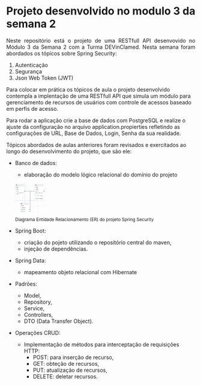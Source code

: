 # Projeto desenvolvido no modulo 3 da semana 2

 
<p align="justify"> 
Neste repositório está o projeto de uma RESTfull API desenvovido no Módulo 3 da Semana 2 com a Turma DEVinClamed.
Nesta semana foram abordados os tópicos sobre Spring Security: 

1. Autenticação
2. Segurança
3. Json Web Token (JWT)

Para colocar em prática os tópicos de aula o projeto desenvolvido contempla a implentação de uma RESTfull API que simula
um módulo para gerenciamento de recursos de usuários com controle de acessos baseado em perfis de acesso.

Para rodar a aplicação crie a base de dados com PostgreSQL e realize o ajuste da configuração no arquivo application.propierties
refletindo as configurações de URL, Base de Dados, Login, Senha da sua realidade. 

Tópicos abordados de aulas anteriores foram revisados e exercitados ao longo do desenvolvimento do projeto, que são ele:

- Banco de dados:
    - elaboração do modelo lógico relacional do domínio do projeto

   <img src="https://github.com/DEVin-Clamed/modulo3-semana2/blob/main/src/main/resources/doc/er_spring_security_clamed.png" height="80px" width="80px"> <br> 
   <sub>Diagrama Entidade Relacionamento (ER) do projeto Spring Security </sub>

- Spring Boot:
    - criação do pojeto utilizando o repositório central do maven,
    - injeção de dependências.

- Spring Data:
    - mapeamento objeto relacional com Hibernate

- Padrões:
    - Model,
    - Repository,
    - Service,
    - Controllers,
    - DTO (Data Transfer Object).

- Operações CRUD:
    - Implementação de métodos para interceptação de requisições HTTP:
        - POST: para inserção de recurso,
        - GET: obteção de recursos,
        - PUT: atualização de recursos,
        - DELETE: deletar recursos.

</p>


